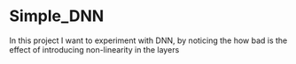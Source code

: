 # Simple_DNN
In this project I want to experiment with DNN, by noticing the how bad is the effect of introducing non-linearity in the layers
